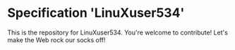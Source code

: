 
# Specification 'LinuXuser534'

This is the repository for LinuXuser534. You're welcome to contribute! Let's make the Web rock our socks
off!
